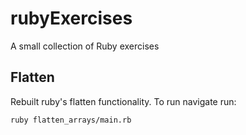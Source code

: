 # rubyExercises
A small collection of Ruby exercises

## Flatten
Rebuilt ruby's flatten functionality. To run navigate run:

`ruby flatten_arrays/main.rb`
